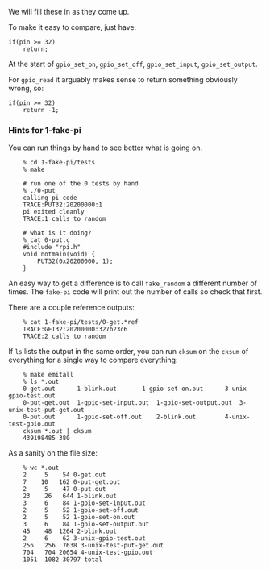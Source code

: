 We will fill these in as they come up.

To make it easy to compare, just have:

    if(pin >= 32)
        return;

At the start of `gpio_set_on`, `gpio_set_off`, `gpio_set_input`,
`gpio_set_output`.


For `gpio_read` it arguably makes sense to return something obviously
wrong, so:

    if(pin >= 32)
        return -1;


### Hints for 1-fake-pi

You can run things by hand to see better what is going on.

        % cd 1-fake-pi/tests
        % make

        # run one of the 0 tests by hand
        % ./0-put
        calling pi code
        TRACE:PUT32:20200000:1
        pi exited cleanly
        TRACE:1 calls to random

        # what is it doing?
        % cat 0-put.c
        #include "rpi.h"
        void notmain(void) {
            PUT32(0x20200000, 1);
        }
 

An easy way to get a difference is to call `fake_random` a different
number of times.  The `fake-pi` code will print out the number of calls
so check that first.

There are a couple reference outputs:

        % cat 1-fake-pi/tests/0-get.*ref
        TRACE:GET32:20200000:327b23c6
        TRACE:2 calls to random


If `ls` lists the output in the same order, you can run `cksum` on the
`cksum` of everything for a single way to compare everything:

        % make emitall
        % ls *.out
        0-get.out      1-blink.out	     1-gpio-set-on.out	    3-unix-gpio-test.out
        0-put-get.out  1-gpio-set-input.out  1-gpio-set-output.out  3-unix-test-put-get.out
        0-put.out      1-gpio-set-off.out    2-blink.out	    4-unix-test-gpio.out
        cksum *.out | cksum
        439198485 380


As a sanity on the file size:

        % wc *.out 
        2     5    54 0-get.out
        7    10   162 0-put-get.out
        2     5    47 0-put.out
        23    26   644 1-blink.out
        3     6    84 1-gpio-set-input.out
        2     5    52 1-gpio-set-off.out
        2     5    52 1-gpio-set-on.out
        3     6    84 1-gpio-set-output.out
        45    48  1264 2-blink.out
        2     6    62 3-unix-gpio-test.out
        256   256  7638 3-unix-test-put-get.out
        704   704 20654 4-unix-test-gpio.out
        1051  1082 30797 total

